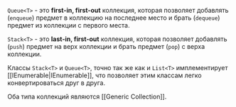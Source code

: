 
`Queue<T>` - это **first-in, first-out** коллекция, которая позволяет добавлять (`enqueue`) предмет в коллекцию на последнее место и брать (`dequeue`) предмет из коллекции с первого места.

`Stack<T>` - это **last-in, first-out** коллекция, которая позволяет добавлять (`push`) предмет на верх коллекции и брать предмет (`pop`) с верха коллекции.

Классы `Stack<T>` и `Queue<T>`, точно так же как и `List<T>` имплементирует
[[IEnumerable|IEnumerable<T>]], что позволяет этим классам легко конвертироваться друг в друга.

Оба типа коллекций являются [[Generic Collection]].
